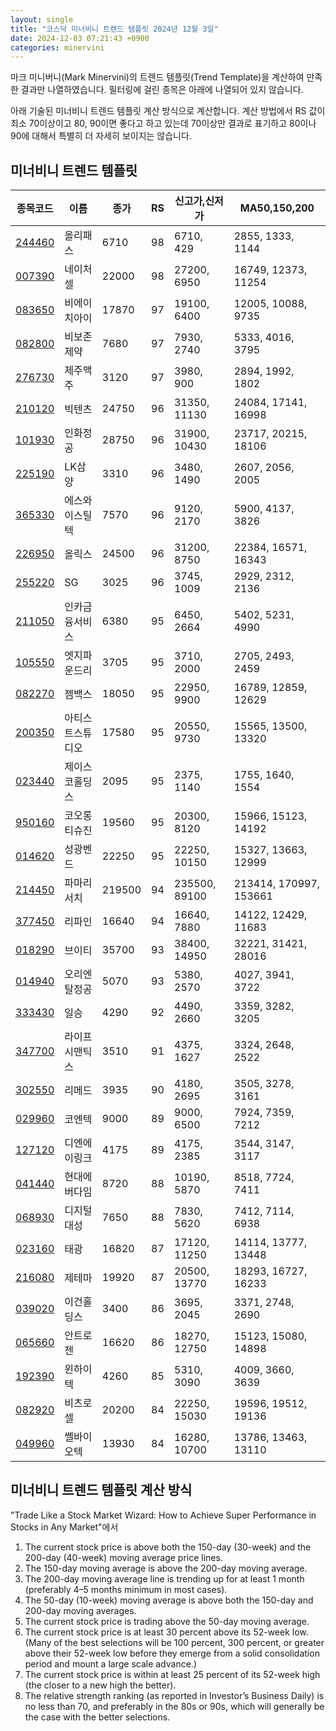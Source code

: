```yaml
---
layout: single
title: "코스닥 미너비니 트렌드 템플릿 2024년 12월 3일"
date: 2024-12-03 07:21:43 +0900
categories: minervini
---
```

마크 미니버니(Mark Minervini)의 트렌드 템플릿(Trend Template)을 계산하여 만족한 결과만 나열하였습니다. 필터링에 걸린 종목은 아래에 나열되어 있지 않습니다.

아래 기술된 미너비니 트렌드 템플릿 계산 방식으로 계산합니다. 계산 방법에서 RS 값이 최소 70이상이고 80, 90이면 좋다고 하고 있는데 70이상만 결과로 표기하고 80이나 90에 대해서 특별히 더 자세히 보이지는 않습니다.

## 미너비니 트렌드 템플릿

|종목코드|이름|종가|RS|신고가,신저가|MA50,150,200|
|------|---|---|--|---------|------------|
|[244460](https://finance.daum.net/quotes/A244460)|올리패스|6710|98|6710, 429|2855, 1333, 1144|
|[007390](https://finance.daum.net/quotes/A007390)|네이처셀|22000|98|27200, 6950|16749, 12373, 11254|
|[083650](https://finance.daum.net/quotes/A083650)|비에이치아이|17870|97|19100, 6400|12005, 10088, 9735|
|[082800](https://finance.daum.net/quotes/A082800)|비보존 제약|7680|97|7930, 2740|5333, 4016, 3795|
|[276730](https://finance.daum.net/quotes/A276730)|제주맥주|3120|97|3980, 900|2894, 1992, 1802|
|[210120](https://finance.daum.net/quotes/A210120)|빅텐츠|24750|96|31350, 11130|24084, 17141, 16998|
|[101930](https://finance.daum.net/quotes/A101930)|인화정공|28750|96|31900, 10430|23717, 20215, 18106|
|[225190](https://finance.daum.net/quotes/A225190)|LK삼양|3310|96|3480, 1490|2607, 2056, 2005|
|[365330](https://finance.daum.net/quotes/A365330)|에스와이스틸텍|7570|96|9120, 2170|5900, 4137, 3826|
|[226950](https://finance.daum.net/quotes/A226950)|올릭스|24500|96|31200, 8750|22384, 16571, 16343|
|[255220](https://finance.daum.net/quotes/A255220)|SG|3025|96|3745, 1009|2929, 2312, 2136|
|[211050](https://finance.daum.net/quotes/A211050)|인카금융서비스|6380|95|6450, 2664|5402, 5231, 4990|
|[105550](https://finance.daum.net/quotes/A105550)|엣지파운드리|3705|95|3710, 2000|2705, 2493, 2459|
|[082270](https://finance.daum.net/quotes/A082270)|젬백스|18050|95|22950, 9900|16789, 12859, 12629|
|[200350](https://finance.daum.net/quotes/A200350)|아티스트스튜디오|17580|95|20550, 9730|15565, 13500, 13320|
|[023440](https://finance.daum.net/quotes/A023440)|제이스코홀딩스|2095|95|2375, 1140|1755, 1640, 1554|
|[950160](https://finance.daum.net/quotes/A950160)|코오롱티슈진|19560|95|20300, 8120|15966, 15123, 14192|
|[014620](https://finance.daum.net/quotes/A014620)|성광벤드|22250|95|22250, 10150|15327, 13663, 12999|
|[214450](https://finance.daum.net/quotes/A214450)|파마리서치|219500|94|235500, 89100|213414, 170997, 153661|
|[377450](https://finance.daum.net/quotes/A377450)|리파인|16640|94|16640, 7880|14122, 12429, 11683|
|[018290](https://finance.daum.net/quotes/A018290)|브이티|35700|93|38400, 14950|32221, 31421, 28016|
|[014940](https://finance.daum.net/quotes/A014940)|오리엔탈정공|5070|93|5380, 2570|4027, 3941, 3722|
|[333430](https://finance.daum.net/quotes/A333430)|일승|4290|92|4490, 2660|3359, 3282, 3205|
|[347700](https://finance.daum.net/quotes/A347700)|라이프시맨틱스|3510|91|4375, 1627|3324, 2648, 2522|
|[302550](https://finance.daum.net/quotes/A302550)|리메드|3935|90|4180, 2695|3505, 3278, 3161|
|[029960](https://finance.daum.net/quotes/A029960)|코엔텍|9000|89|9000, 6500|7924, 7359, 7212|
|[127120](https://finance.daum.net/quotes/A127120)|디엔에이링크|4175|89|4175, 2385|3544, 3147, 3117|
|[041440](https://finance.daum.net/quotes/A041440)|현대에버다임|8720|88|10190, 5870|8518, 7724, 7411|
|[068930](https://finance.daum.net/quotes/A068930)|디지털대성|7650|88|7830, 5620|7412, 7114, 6938|
|[023160](https://finance.daum.net/quotes/A023160)|태광|16820|87|17120, 11250|14114, 13777, 13448|
|[216080](https://finance.daum.net/quotes/A216080)|제테마|19920|87|20500, 13770|18293, 16727, 16233|
|[039020](https://finance.daum.net/quotes/A039020)|이건홀딩스|3400|86|3695, 2045|3371, 2748, 2690|
|[065660](https://finance.daum.net/quotes/A065660)|안트로젠|16620|86|18270, 12750|15123, 15080, 14898|
|[192390](https://finance.daum.net/quotes/A192390)|윈하이텍|4260|85|5310, 3090|4009, 3660, 3639|
|[082920](https://finance.daum.net/quotes/A082920)|비츠로셀|20200|84|22250, 15030|19596, 19512, 19136|
|[049960](https://finance.daum.net/quotes/A049960)|쎌바이오텍|13930|84|16280, 10700|13786, 13463, 13110|

## 미너비니 트렌드 템플릿 계산 방식

"Trade Like a Stock Market Wizard: How to Achieve Super Performance in Stocks in Any Market"에서

 1. The current stock price is above both the 150-day (30-week) and the 200-day (40-week) moving average price lines.
 1. The 150-day moving average is above the 200-day moving average.
 1. The 200-day moving average line is trending up for at least 1 month (preferably 4–5 months minimum in most cases).
 1. The 50-day (10-week) moving average is above both the 150-day and 200-day moving averages.
 1. The current stock price is trading above the 50-day moving average.
 1. The current stock price is at least 30 percent above its 52-week low. (Many of the best selections will be 100 percent, 300 percent, or greater above their 52-week low before they emerge from a solid consolidation period and mount a large scale advance.)
 1. The current stock price is within at least 25 percent of its 52-week high (the closer to a new high the better).
 1. The relative strength ranking (as reported in Investor’s Business Daily) is no less than 70, and preferably in the 80s or 90s, which will generally be the case with the better selections.
